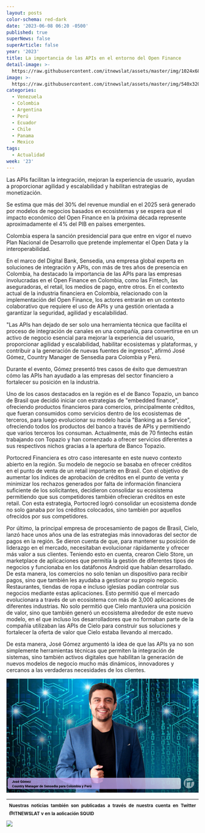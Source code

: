 ```yaml
---
layout: posts
color-schema: red-dark
date: '2023-06-08 06:20 -0500'
published: true
superNews: false
superArticle: false
year: '2023'
title: La importancia de las APIs en el entorno del Open Finance
detail-image: >-
  https://raw.githubusercontent.com/itnewslat/assets/master/img/1024x680/Jose-Gomez-g.jpg
image: >-
  https://raw.githubusercontent.com/itnewslat/assets/master/img/540x320/Jose-Gomez-p.jpg
categories:
  - Venezuela
  - Colombia
  - Argentina
  - Perú
  - Ecuador
  - Chile
  - Panama
  - Mexico
tags:
  - Actualidad
week: '23'
---
```

Las APIs facilitan la integración, mejoran la experiencia de usuario, ayudan a proporcionar agilidad y escalabilidad y habilitan estrategias de monetización. 

Se estima que más del 30% del revenue mundial en el 2025 será generado por modelos de negocios basados en ecosistemas y se espera que el impacto económico del Open Finance en la próxima década represente aproximadamente el 4% del PIB en países emergentes.

Colombia espera la sanción presidencial para que entre en vigor el nuevo Plan Nacional de Desarrollo que pretende implementar el Open Data y la interoperabilidad. 
 
En el marco del Digital Bank, Sensedia, una empresa global experta en soluciones de integración y APIs, con más de tres años de presencia en Colombia, ha destacado la importancia de las APIs para las empresas involucradas en el Open Finance en Colombia, como las Fintech, las aseguradoras, el retail, los medios de pago, entre otros. En el contexto actual de la industria financiera en Colombia, relacionado con la implementación del Open Finance, los actores entrarán en un contexto colaborativo que requiere el uso de APIs y una gestión orientada a garantizar la seguridad, agilidad y escalabilidad.
 
"Las APIs han dejado de ser solo una herramienta técnica que facilita el proceso de integración de canales en una compañía, para convertirse en un activo de negocio esencial para mejorar la experiencia del usuario, proporcionar agilidad y escalabilidad, habilitar ecosistemas y plataformas, y contribuir a la generación de nuevas fuentes de ingresos", afirmó José Gómez, Country Manager de Sensedia para Colombia y Perú.
 
Durante el evento, Gómez presentó tres casos de éxito que demuestran cómo las APIs han ayudado a las empresas del sector financiero a fortalecer su posición en la industria.
 
Uno de los casos destacados en la región es el de Banco Topazio, un banco de Brasil que decidió iniciar con estrategias de "embedded finance", ofreciendo productos financieros para comercios, principalmente créditos, que fueran consumidos como servicios dentro de los ecosistemas de terceros, para luego evolucionar su modelo hacia "Banking as a Service", ofreciendo todos los productos del banco a través de APIs y permitiendo que varios terceros los consuman. Actualmente, más de 70 fintechs están trabajando con Topazio y han comenzado a ofrecer servicios diferentes a sus respectivos nichos gracias a la apertura de Banco Topazio.
 
Portocred Financiera es otro caso interesante en este nuevo contexto abierto en la región. Su modelo de negocio se basaba en ofrecer créditos en el punto de venta de un retail importante en Brasil. Con el objetivo de aumentar los índices de aprobación de créditos en el punto de venta y minimizar los rechazos generados por falta de información financiera suficiente de los solicitantes, decidieron consolidar su ecosistema permitiendo que sus competidores también ofrecieran créditos en este retail. Con esta estrategia, Portocred logró consolidar un ecosistema donde no solo ganaba por los créditos colocados, sino también por aquellos ofrecidos por sus competidores.
 
Por último, la principal empresa de procesamiento de pagos de Brasil, Cielo, lanzó hace unos años una de las estrategias más innovadoras del sector de pagos en la región. Se dieron cuenta de que, para mantener su posición de liderazgo en el mercado, necesitaban evolucionar rápidamente y ofrecer más valor a sus clientes. Teniendo esto en cuenta, crearon Cielo Store, un marketplace de aplicaciones que permitía la gestión de diferentes tipos de negocios y funcionaba en los datáfonos Android que habían desarrollado. De esta manera, los comercios no solo tenían un dispositivo para recibir pagos, sino que también les ayudaba a gestionar su propio negocio. Restaurantes, tiendas de ropa e incluso iglesias podían controlar sus negocios mediante estas aplicaciones. Esto permitió que el mercado evolucionara a través de un ecosistema con más de 3,000 aplicaciones de diferentes industrias. No solo permitió que Cielo mantuviera una posición de valor, sino que también generó un ecosistema alrededor de este nuevo modelo, en el que incluso los desarrolladores que no formaban parte de la compañía utilizaban las APIs de Cielo para construir sus soluciones y fortalecer la oferta de valor que Cielo estaba llevando al mercado.
 
De esta manera, José Gómez argumentó la idea de que las APIs ya no son simplemente herramientas técnicas que permiten la integración de sistemas, sino también activos digitales que habilitan la generación de nuevos modelos de negocio mucho más dinámicos, innovadores y cercanos a las verdaderas necesidades de los clientes.

![](https://raw.githubusercontent.com/itnewslat/assets/master/img/540x320/Jose-Gomez-p.jpg)

<table style="height: 42px;" width="569">
<tbody>
<tr>
<td style="text-align: justify;"><sub><strong>Nuestras noticias también son publicadas a través de nuestra cuenta en Twitter <a href="https://twitter.com/itnewslat?lang=es">@ITNEWSLAT</a> y en la aplicación <a href="https://squidapp.co/en/">SQUID</a></strong></sub></td>
</tr>
</tbody>
</table>
<img src="https://tracker.metricool.com/c3po.jpg?hash=56f88a41e39ab42c063cc51676587a04"/>